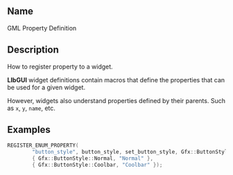 ## Name

GML Property Definition

## Description

How to register property to a widget.

**LIbGUI** widget definitions contain macros that define the properties that can be used for a given widget.

However, widgets also understand properties defined by their parents. Such as  `x`, `y`, `name`, etc.

## Examples

```cpp
REGISTER_ENUM_PROPERTY(
        "button_style", button_style, set_button_style, Gfx::ButtonStyle,
        { Gfx::ButtonStyle::Normal, "Normal" },
        { Gfx::ButtonStyle::Coolbar, "Coolbar" });
```
